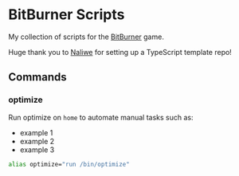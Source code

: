 # BitBurner Scripts

My collection of scripts for the [BitBurner](https://store.steampowered.com/app/1812820/Bitburner/) game.

Huge thank you to [Naliwe](https://github.com/Naliwe/bitBurnerTsProject) for setting up a TypeScript template repo!

## Commands

### optimize

Run optimize on `home` to automate manual tasks such as:

- example 1
- example 2
- example 3

```sh
alias optimize="run /bin/optimize"
```
